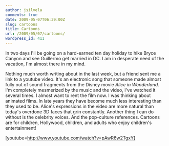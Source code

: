 ```yaml
---
author: jsilvela
comments: true
date: 2009-05-07T06:39:00Z
slug: cartoons
title: Cartoons
url: /2009/05/07/cartoons/
wordpress_id: 411
---
```


In two days I'll be going on a hard-earned ten day holiday to hike Bryce Canyon and see Guillermo get married in DC. I am in desperate need of the vacation, I'm almost there in my mind.

Nothing much worth writing about in the last week, but a friend sent me a link to a youtube video. It's an electronic song that someone made almost fully out of sound fragments from the Disney movie _Alice in Wonderland_. I'm completely mesmerized by the music and the video, I've watched it several times. I almost want to rent the film now. I was thinking about animated films. In late years they have become much less interesting than they used to be. Alice's expressions in the video are more natural than today's overdone 3D faces that grin constantly. Another thing I can do without is the celebrity voices. And the pop-culture references. Cartoons are for children, Hollywood, children, and adults who enjoy children's entertainment! 

[youtube=http://www.youtube.com/watch?v=pAwR6w2TgxY]
